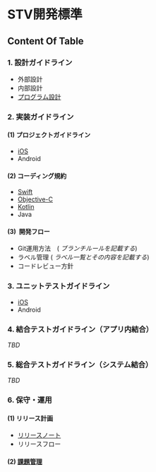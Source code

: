 # STV開発標準

## Content Of Table

### 1. 設計ガイドライン
 - 外部設計
 - 内部設計
 - [プログラム設計](https://github.com/stv-ekushida/ios-design-guide/wiki/%5BWIP%5D-%E3%83%97%E3%83%AD%E3%82%B0%E3%83%A9%E3%83%A0%E8%A8%AD%E8%A8%88%E3%82%AC%E3%82%A4%E3%83%89%E3%83%A9%E3%82%A4%E3%83%B3)

### 2. 実装ガイドライン

#### (1) プロジェクトガイドライン
 - [iOS](https://github.com/stv-ekushida/ios-design-guide/wiki/%5BWIP%5D-iOS%E3%82%A2%E3%83%97%E3%83%AA-%E3%83%97%E3%83%AD%E3%82%B8%E3%82%A7%E3%82%AF%E3%83%88%E3%82%AC%E3%82%A4%E3%83%89%E3%83%A9%E3%82%A4%E3%83%B3)
 - Android

#### (2) コーディング規約
 - [Swift](https://github.com/SmartTechVentures/swift-style-guide) <br>
 - [Objective-C](https://github.com/SmartTechVentures/Objective-C-style-guide)<br>
 - [Kotlin](https://github.com/SmartTechVentures/kotlin-style-guide)
 - Java

#### (3)  開発フロー
 - Git運用方法　(  _ブランチルールを記載する_)
 - ラベル管理 ( _ラベル一覧とその内容を記載する_)
 - コードレビュー方針

### 3. ユニットテストガイドライン
 - [iOS](https://github.com/stv-ekushida/ios-design-guide/wiki/%5BWIP%5DiOS%E3%82%A2%E3%83%97%E3%83%AA-%E3%83%A6%E3%83%8B%E3%83%83%E3%83%88%E3%83%86%E3%82%B9%E3%83%88%E3%82%AC%E3%82%A4%E3%83%89%E3%83%A9%E3%82%A4%E3%83%B3)
 - Android

### 4. 結合テストガイドライン（アプリ内結合）
_TBD_

### 5. 総合テストガイドライン（システム結合）
_TBD_

### 6. 保守・運用

#### (1) リリース計画
 
  - [リリースノート](https://github.com/stv-ekushida/ios-design-guide/wiki/%E3%83%AA%E3%83%AA%E3%83%BC%E3%82%B9%E3%83%8E%E3%83%BC%E3%83%88)
  - リリースフロー

#### (2) [課題管理](https://github.com/stv-ekushida/ios-design-guide/wiki/%E8%AA%B2%E9%A1%8C%E7%AE%A1%E7%90%86)
